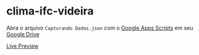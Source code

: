 # clima-ifc-videira

Abra o arquivo `Capturando Dados.json` com o [Google Apps Scripts](https://www.google.com/script/start/) em seu [Google Drive](https://drive.google.com/drive/)

[Live Preview](https://script.google.com/macros/s/AKfycby5VWrXkeQASeie1tHlvvfpkHPL4fZqdvyyUAAYYcefr59k9i4/exec)
